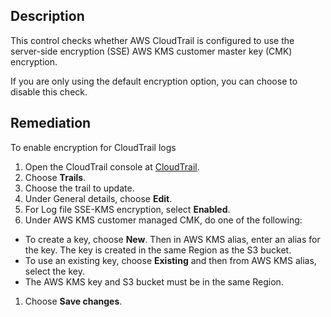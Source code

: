 ## Description

This control checks whether AWS CloudTrail is configured to use the server-side encryption (SSE) AWS KMS customer master key (CMK) encryption.

If you are only using the default encryption option, you can choose to disable this check.

## Remediation

To enable encryption for CloudTrail logs

1. Open the CloudTrail console at [CloudTrail](https://console.aws.amazon.com/cloudtrail/).
1. Choose **Trails**.
1. Choose the trail to update.
1. Under General details, choose **Edit**.
1. For Log file SSE-KMS encryption, select **Enabled**.
1. Under AWS KMS customer managed CMK, do one of the following:
  - To create a key, choose **New**. Then in AWS KMS alias, enter an alias for the key. The key is created in the same Region as the S3 bucket.
  - To use an existing key, choose **Existing** and then from AWS KMS alias, select the key.
  - The AWS KMS key and S3 bucket must be in the same Region.
1. Choose **Save changes**.